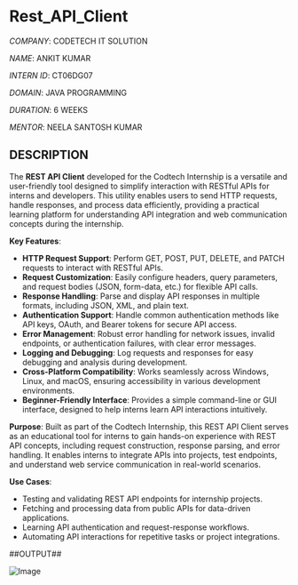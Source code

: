# Rest_API_Client

*COMPANY*: CODETECH IT SOLUTION

*NAME*: ANKIT KUMAR

*INTERN ID*: CT06DG07

*DOMAIN*: JAVA PROGRAMMING

*DURATION*: 6 WEEKS

*MENTOR*: NEELA SANTOSH KUMAR

## DESCRIPTION  ##

The **REST API Client** developed for the Codtech Internship is a versatile and user-friendly tool designed to simplify interaction with RESTful APIs for interns and developers. This utility enables users to send HTTP requests, handle responses, and process data efficiently, providing a practical learning platform for understanding API integration and web communication concepts during the internship.

**Key Features**:
- **HTTP Request Support**: Perform GET, POST, PUT, DELETE, and PATCH requests to interact with RESTful APIs.
- **Request Customization**: Easily configure headers, query parameters, and request bodies (JSON, form-data, etc.) for flexible API calls.
- **Response Handling**: Parse and display API responses in multiple formats, including JSON, XML, and plain text.
- **Authentication Support**: Handle common authentication methods like API keys, OAuth, and Bearer tokens for secure API access.
- **Error Management**: Robust error handling for network issues, invalid endpoints, or authentication failures, with clear error messages.
- **Logging and Debugging**: Log requests and responses for easy debugging and analysis during development.
- **Cross-Platform Compatibility**: Works seamlessly across Windows, Linux, and macOS, ensuring accessibility in various development environments.
- **Beginner-Friendly Interface**: Provides a simple command-line or GUI interface, designed to help interns learn API interactions intuitively.

**Purpose**:
Built as part of the Codtech Internship, this REST API Client serves as an educational tool for interns to gain hands-on experience with REST API concepts, including request construction, response parsing, and error handling. It enables interns to integrate APIs into projects, test endpoints, and understand web service communication in real-world scenarios.

**Use Cases**:
- Testing and validating REST API endpoints for internship projects.
- Fetching and processing data from public APIs for data-driven applications.
- Learning API authentication and request-response workflows.
- Automating API interactions for repetitive tasks or project integrations.
  
##OUTPUT##

![Image](https://github.com/user-attachments/assets/4e12daea-07ba-40fa-a5f4-dfbca35b75e0)
